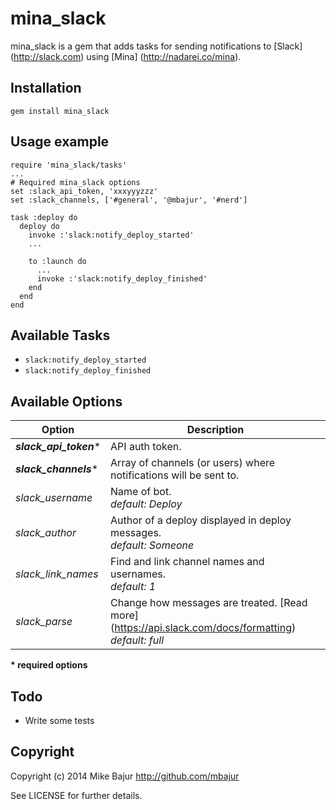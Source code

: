 mina_slack
============

mina_slack is a gem that adds tasks for sending notifications to [Slack] (http://slack.com)
using [Mina] (http://nadarei.co/mina).

## Installation

    gem install mina_slack

## Usage example

    require 'mina_slack/tasks'
    ...
    # Required mina_slack options
    set :slack_api_token, 'xxxyyyzzz'
    set :slack_channels, ['#general', '@mbajur', '#nerd']

    task :deploy do
      deploy do
        invoke :'slack:notify_deploy_started'
        ...

        to :launch do
          ...
          invoke :'slack:notify_deploy_finished'
        end
      end
    end

## Available Tasks

* `slack:notify_deploy_started`
* `slack:notify_deploy_finished`

## Available Options

| Option                    | Description                                                                          |
| ------------------------- | ------------------------------------------------------------------------------------ |
| *__slack_api_token__**    | API auth token.                                                                      |
| *__slack_channels__**     | Array of channels (or users) where notifications will be sent to.                    |
| *slack_username*          | Name of bot. <br> _default: Deploy_                                                  |
| *slack_author*            | Author of a deploy displayed in deploy messages. <br> _default: Someone_             |
| *slack_link_names*        | Find and link channel names and usernames. <br> _default: 1_                         |
| *slack_parse*             | Change how messages are treated. [Read more] (https://api.slack.com/docs/formatting) <br> _default: full_ |

__* required options__

## Todo

* Write some tests

## Copyright

Copyright (c) 2014 Mike Bajur http://github.com/mbajur

See LICENSE for further details.
